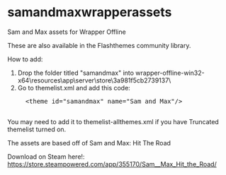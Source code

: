 # samandmaxwrapperassets
Sam and Max assets for Wrapper Offline

These are also available in the Flashthemes community library.

How to add:

1. Drop the folder titled "samandmax" into wrapper-offline-win32-x64\resources\app\server\store\3a981f5cb2739137\
2. Go to themelist.xml and add this code:
   <pre>
     &lttheme id="samandmax" name="Sam and Max"/&gt 
     </pre>
You may need to add it to themelist-allthemes.xml if you have Truncated themelist turned on.


The assets are based off of Sam and Max: Hit The Road

Download on Steam here!: https://store.steampowered.com/app/355170/Sam__Max_Hit_the_Road/
